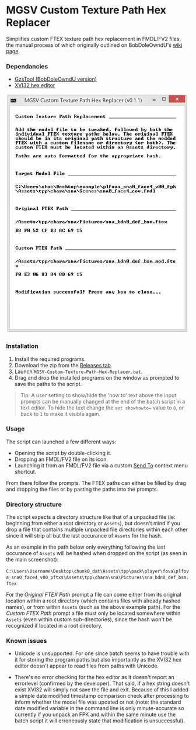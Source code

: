 # MGSV Custom Texture Path Hex Replacer

Simplifies custom FTEX texture path hex replacement in FMDL/FV2 files, the manual process of which originally outlined on BobDoleOwndU's [wiki page](http://bobdoleowndu.github.io/mgsv/documentation/customtexturenames.html).

### Dependancies

- [GzsTool (BobDoleOwndU version)](https://github.com/BobDoleOwndU/GzsTool/releases)
- [XVI32 hex editor](http://www.chmaas.handshake.de/delphi/freeware/xvi32/xvi32.htm)

![Screenshot](https://raw.githubusercontent.com/chocmake/MGSV-Custom-Texture-Path-Hex-Replacer/master/Screenshot.png)

### Installation

1. Install the required programs.
2. Download the zip from the [Releases tab](github.com/chocmake/MGSV-Custom-Texture-Path-Hex-Replacer/releases/).
3. Launch `MGSV-Custom-Texture-Path-Hex-Replacer.bat`.
4. Drag and drop the installed programs on the window as prompted to save the paths to the script.

> Tip: A user setting to show/hide the 'how to' text above the input prompts can be manually changed at the end of the batch script in a text editor. To hide the text change the `set showhowto=` value to `0`, or back to `1` to make it visible again.   

### Usage

The script can launched a few different ways:

- Opening the script by double-clicking it.
- Dropping an FMDL/FV2 file on its icon.
- Launching it from an FMDL/FV2 file via a custom [Send To](https://www.computerhope.com/tips/tip73.htm) context menu shortcut.

From there follow the prompts. The FTEX paths can either be filled by drag and dropping the files or by pasting the paths into the prompts.

### Directory structure

The script expects a directory structure like that of a unpacked file (ie: beginning from either a root directory or `Assets`), but doesn't mind if you drop a file that contains multiple unpacked file directories within each other since it will strip all but the last occurance of `Assets` for the hash.

As an example in the path below only everything following the last occurance of `Assets` will be hashed when dropped on the script (as seen in the main screenshot):

`C:\Users\Username\Desktop\chunk0_dat\Assets\tpp\pack\player\fova\plfova_sna0_face4_v00_pftxs\Assets\tpp\chara\sna\Pictures\sna_bdn0_def_bsm.ftex`

For the *Original FTEX Path* prompt a file can come either from its original location within a root directory (which contains files with already hashed names), or from within `Assets` (such as the above example path). For the *Custom FTEX Path* prompt a file must only be located somewhere within `Assets` (even within custom sub-directories), since the hash won't be recognized if located in a root directory.

### Known issues

- Unicode is unsupported. For one since batch seems to have trouble with it for storing the program paths but also importantly as the XVI32 hex editor doesn't appear to read files from paths with Unicode. 

- There's no error checking for the hex editor as it doesn't report an errorlevel (confirmed by the developer). That said, if a hex string doesn't exist XVI32 will simply not save the file and exit. Because of this I added a simple date modified timestamp comparison check after processing to inform whether the model file was updated or not (note: the standard date modified variable in the command line is only minute-accurate so currently if you unpack an FPK and within the same minute use the batch script it will erroneously state that modification is unsuccessful).
